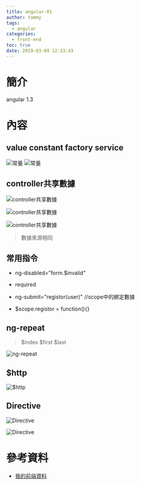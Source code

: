 ```yaml
---
title: angular-01
author: tommy
tags:
  - angular
categories:
  - front-end
toc: true
date: 2019-03-09 12:33:43
---
```


# 簡介

angular 1.3

<!--more-->
# 內容

## value constant factory service

![常量](angular-01/20190309131716.png)
![常量](angular-01/20190309131833.png)

## controller共享數據


![controller共享數據](angular-01/20190309132548.png)

![controller共享數據](angular-01/20190309133036.png)

![controller共享數據](angular-01/20190309133122.png)

> 數據來源相同

## 常用指令

- ng-disabled="form.$invalid" 
- required


- ng-submit="registor(user)" //scope中的綁定數據
- $scope.registor = function(){}


## ng-repeat
> $index $first $last

![ng-repeat](angular-01/20190309152711.png)

## $http

![$http](angular-01/20190309160242.png)


## Directive

![Directive](angular-01/20190310001040.png)

![Directive](angular-01/20190310001720.png)



# 參考資料
- [我的前端資料](https://github.com/yudady/note-book/tree/master/frontend)


